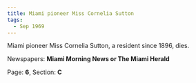 ```yaml
---  
title: Miami pioneer Miss Cornelia Sutton  
tags:  
  - Sep 1969  
---  
```

  
Miami pioneer Miss Cornelia Sutton, a resident since 1896, dies.  
  
Newspapers: **Miami Morning News or The Miami Herald**  
  
Page: **6**, Section: **C** 
